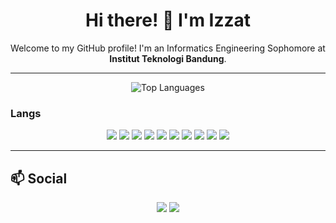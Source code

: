 <h1 align="center">Hi there! 👋 I'm Izzat</h1>

<p align="center">
  Welcome to my GitHub profile! I'm an Informatics Engineering Sophomore at <strong>Institut Teknologi Bandung</strong>.  
</p>

---

<p align="center">
  <img src="https://github-readme-stats.vercel.app/api/top-langs/?username=izzatjundy&layout=compact&hide=jupyter%20notebook&langs_count=10" alt="Top Languages" />
</p>

### Langs 
<p align="center">
  <img src="https://img.shields.io/badge/Python-3776AB?style=plastic&logo=python&logoColor=white" />
  <img src="https://img.shields.io/badge/TypeScript-3178C6?style=plastic&logo=typescript&logoColor=white" />
  <img src="https://img.shields.io/badge/C-00599C?style=plastic&logo=c&logoColor=white" />
  <img src="https://img.shields.io/badge/Java-ED8B00?style=plastic&logo=openjdk&logoColor=white" />
  <img src="https://img.shields.io/badge/JavaScript-F7DF1E?style=plastic&logo=javascript&logoColor=black" />
  <img src="https://img.shields.io/badge/C++-00599C?style=plastic&logo=cplusplus&logoColor=white" />
  <img src="https://img.shields.io/badge/Go-00ADD8?style=plastic&logo=go&logoColor=white" />
  <img src="https://img.shields.io/badge/Haskell-5D4F85?style=plastic&logo=haskell&logoColor=white" />
  <img src="https://img.shields.io/badge/Prolog-E61B23?style=plastic&logo=prolog&logoColor=white" />
  <img src="https://img.shields.io/badge/C%23-239120?style=plastic&logo=c-sharp&logoColor=white" />
</p>

---

## 📫 Social
<p align="center">
  <a href="mailto:izzatjundy04@gmail.com"><img src="https://img.shields.io/badge/Email-D14836?style=plastic&logo=gmail&logoColor=white" /></a>
  <a href="https://www.linkedin.com/in/muhammad-izzat-jundy-b00885244/"><img src="https://custom-icon-badges.demolab.com/badge/LinkedIn-0A66C2?logo=linkedin-white&logoColor=fff" /></a>
</p>
